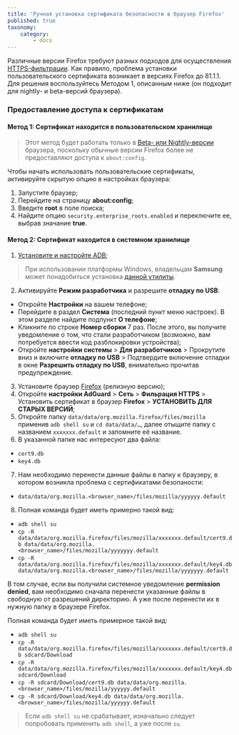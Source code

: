 ```yaml
---
title: 'Ручная установка сертификата безопасности в браузер Firefox'
published: true
taxonomy:
    category:
        - docs
---
```


Различные версии Firefox требуют разных подходов для осуществления [HTTPS-фильтрации](https://kb.adguard.com/ru/general/https-filtering). Как правило, проблема установки пользовательского сертификата возникает в версиях Firefox до 81.1.1. Для решения воспользуйтесь Методом 1, описанным ниже (он подходит для nightly- и beta-версий браузера).

### Предоставление доступа к сертификатам

#### Метод 1: Сертификат находится в **пользовательском хранилище**

>Этот метод будет работать только в [Beta- или Nightly-версии](https://www.mozilla.org/firefox/channel/android/) браузера, поскольку обычные версии Firefox более не предоставляют доступа к `about:config`. 

Чтобы начать использовать пользовательские сертификаты, активируйте скрытую опцию в настройках браузера:

1. Запустите браузер;
2. Перейдите на страницу **about:config**;
3. Введите **root** в поле поиска;
4. Найдите опцию `security.enterprise_roots.enabled` и переключите ее, выбрав значание **true**.

#### Метод 2: Сертификат находится в **системном хранилище** 

1. [Установите и настройте ADB](https://www.xda-developers.com/install-adb-windows-macos-linux/);
> При использовании платформы Windows, владельцам **Samsung** может понадобиться установка [данной утилиты](https://developer.samsung.com/mobile/android-usb-driver.html).
2. Активируйте **Режим разработчика** и разрешите **отладку по USB**:
- Откройте **Настройки** на вашем телефоне;
- Перейдите в раздел **Система** (последний пункт меню настроек). В этом разделе найдите подпункт **О телефоне**;
- Кликните по строке **Номер сборки** 7 раз. После этого, вы получите уведомление о том, что стали разработчиком (возможно, вам потребуется ввести код разблокировки устройства);
- Откройте **настройки системы** > **Для разработчиков** > Прокрутите вниз и включите **отладку по USB** > Подтвердите включение отладки в окне **Разрешить отладку по USB**, внимательно прочитав предупреждение.
3. Установите браузер [Firefox](https://www.mozilla.org/en-US/firefox/releases/) (релизную версию);
4. Откройте **настройки AdGuard** > **Сеть** > **Фильрация HTTPS** > Установить сертификат в браузер **Firefox** > **УСТАНОВИТЬ ДЛЯ СТАРЫХ ВЕРСИЙ**;
5. Откройте папку `data/data/org.mozilla.firefox/files/mozilla` применив `adb shell su` и `cd data/data/…`, далее отыщите папку с названием `xxxxxxx.default` и запомните её название.
6. В указанной папке нас интересуют два файла:
- `cert9.db`
- `key4.db`
7. Нам необходимо перенести данные файлы в папку к браузеру, в котором возникла проблема с сертификатами безопаности: 
- `data/data/org.mozilla.<browser_name>/files/mozilla/yyyyyy.default`
8. Полная команда будет иметь примерно такой вид:
- `adb shell su`
- `cp -R data/data/org.mozilla.firefox/files/mozilla/xxxxxxx.default/cert9.db data/data/org.mozilla.<browser_name>/files/mozilla/yyyyyyy.default`
- `cp -R data/data/org.mozilla.firefox/files/mozilla/xxxxxxx.default/key4.db data/data/org.mozilla.<browser_name>/files/mozilla/yyyyyyy.default`

В том случае, если вы получили системное уведомление **permission denied**, вам необходимо сначала перенести указанные файлы в свободную от разрешений директорию. А уже после перенести их в нужную папку в браузере Firefox.

Полная команда будет иметь примерное такой вид:
- `adb shell su`
- `cp -R data/data/org.mozilla.firefox/files/mozilla/xxxxxxx.default/cert9.db sdcard/Download`
- `cp -R data/data/org.mozilla.firefox/files/mozilla/xxxxxxx.default/key4.db sdcard/Download`
- `cp -R sdcard/Download/cert9.db data/data/org.mozilla.<browser_name>/files/mozilla/yyyyyy.default` 
- `cp -R sdcard/Download/key4.db data/data/org.mozilla.<browser_name>/files/mozilla/yyyyyy.default`

> Если `adb shell su` не срабатывает, изначально следует попробовать применить `adb shell`, а уже после `su`.